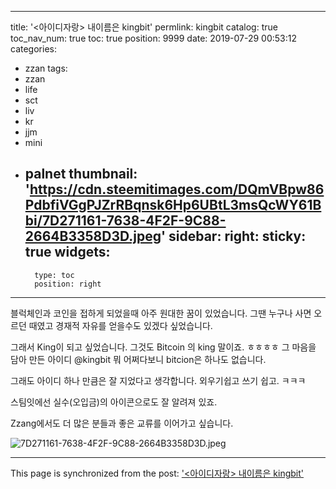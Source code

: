
---
title: '<아이디자랑> 내이름은 kingbit'
permlink: kingbit
catalog: true
toc_nav_num: true
toc: true
position: 9999
date: 2019-07-29 00:53:12
categories:
- zzan
tags:
- zzan
- life
- sct
- liv
- kr
- jjm
- mini
- palnet
thumbnail: 'https://cdn.steemitimages.com/DQmVBpw86PdbfiVGgPJZrRBqnsk6Hp6UBtL3msQcWY61Bbi/7D271161-7638-4F2F-9C88-2664B3358D3D.jpeg'
sidebar:
    right:
        sticky: true
widgets:
    -
        type: toc
        position: right
---


블럭체인과 코인을 접하게 되었을때 
아주 원대한 꿈이 있었습니다. 
그땐 누구나 사면 오르던 때였고
경재적 자유를 얻을수도 있겠다 싶었습니다. 

그래서 King이 되고 싶었습니다. 
그것도 Bitcoin 의 king 말이죠.  ㅎㅎㅎㅎ
그 마음을 담아 만든 아이디 @kingbit
뭐 어쩌다보니 bitcion은 하나도 없습니다. 

그래도 아이디 하나 만큼은 잘 지었다고 생각합니다. 
외우기쉽고 쓰기 쉽고. ㅋㅋㅋ

스팀잇에선 실수(오입금)의 아이콘으로도 잘 알려져 있죠. 

Zzang에서도 더 많은 분들과 좋은 교류를 이어가고 싶습니다. 



![7D271161-7638-4F2F-9C88-2664B3358D3D.jpeg](https://cdn.steemitimages.com/DQmVBpw86PdbfiVGgPJZrRBqnsk6Hp6UBtL3msQcWY61Bbi/7D271161-7638-4F2F-9C88-2664B3358D3D.jpeg)

- - -

This page is synchronized from the post: ['<아이디자랑> 내이름은 kingbit'](https://steemit.com/@kingbit/kingbit)
